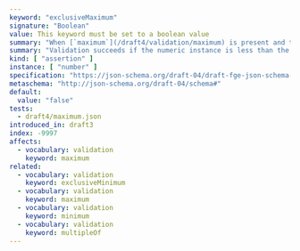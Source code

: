 ```yaml
---
keyword: "exclusiveMaximum"
signature: "Boolean"
value: This keyword must be set to a boolean value
summary: "When [`maximum`](/draft4/validation/maximum) is present and this keyword is set to true, the numeric instance must be greater than the value in [`maximum`](/draft4/validation/maximum)."
summary: "Validation succeeds if the numeric instance is less than the given number."
kind: [ "assertion" ]
instance: [ "number" ]
specification: "https://json-schema.org/draft-04/draft-fge-json-schema-validation-00#rfc.section.5.1.2"
metaschema: "http://json-schema.org/draft-04/schema#"
default:
  value: "false"
tests:
  - draft4/maximum.json
introduced_in: draft3
index: -9997
affects:
  - vocabulary: validation
    keyword: maximum
related:
  - vocabulary: validation
    keyword: exclusiveMinimum
  - vocabulary: validation
    keyword: maximum
  - vocabulary: validation
    keyword: minimum
  - vocabulary: validation
    keyword: multipleOf
---
```


